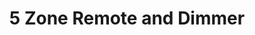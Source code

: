 ---
date_added: 2021-07-24
model: ZB-5001
vendor: RGB Genie
title: 5 Zone Remote and Dimmer
category: remote
supports: action, battery
zigbeemodel: ['ZGRC-KEY-012', 'RGBgenie ZB-5001']
compatible: [deconz,z2m]
deconz: 1256
mlink: https://rgbgenie.com/?product=rgbgenie-5-zone-remote-and-dimmer-zigbee
link: https://www.amazon.com/dp/B07GBK3KPS/
link2: 
link3: 
---